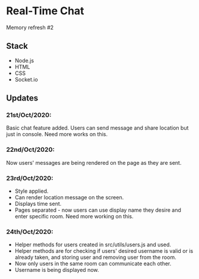 # Real-Time Chat

Memory refresh #2

## Stack

- Node.js
- HTML
- CSS
- Socket.io

## Updates

### 21st/Oct/2020:

Basic chat feature added. Users can send message and share location
but just in console. Need more works on this.

### 22nd/Oct/2020:

Now users' messages are being rendered on the page as they are sent.

### 23rd/Oct/2020:

- Style applied.
- Can render location message on the screen.
- Displays time sent.
- Pages separated - now users can use display name they desire and enter specific room. Need more working on this.

### 24th/Oct/2020:

- Helper methods for users created in src/utils/users.js and used.
- Helper methods are for checking if users' desired username is valid or is already taken,
  and storing user and removing user from the room.
- Now only users in the same room can communicate each other.
- Username is being displayed now.
